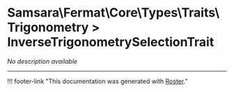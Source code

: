 # Samsara\Fermat\Core\Types\Traits\Trigonometry > InverseTrigonometrySelectionTrait

*No description available*



---
!!! footer-link "This documentation was generated with [Roster](https://jordanrl.github.io/Roster/)."